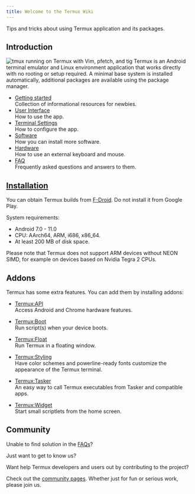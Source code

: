 ```yaml
---
title: Welcome to the Termux Wiki
---
```


Tips and tricks about using Termux application and its packages.

## Introduction

![tmux running on Termux with Vim, pfetch, and tig](tmux.png)
Termux is an Android terminal emulator and Linux environment application
that works directly with no rooting or setup required. A minimal base
system is installed automatically, additional packages are available
using the package manager.

- [Getting started](getting-started)\
  Collection of informational resources for newbies.
- [User Interface](user-interface)\
  How to use the app.
- [Terminal Settings](terminal-settings)\
  How to configure the app.
- [Software](software)\
  How you can install more software.
- [Hardware](hardware)\
  How to use an external keyboard and mouse.
- [FAQ](faq)\
  Frequently asked questions and answers to them.

## [Installation](installation)

You can obtain Termux builds from
[F-Droid](https://f-droid.org/repository/browse/?fdid=com.termux). Do
not install it from Google Play.

System requirements:

- Android 7.0 - 11.0
- CPU: AArch64, ARM, i686, x86_64.
- At least 200 MB of disk space.

Please note that Termux does not support ARM devices without NEON SIMD,
for example on devices based on Nvidia Tegra 2 CPUs.

## Addons

Termux has some extra features. You can add them by installing addons:

- [Termux:API](termux-api)\
  Access Android and Chrome hardware features.

- [Termux:Boot](termux-boot)\
  Run script(s) when your device boots.

- [Termux:Float](termux-float)\
  Run Termux in a floating window.

- [Termux:Styling](termux-styling)\
  Have color schemes and powerline-ready fonts customize the appearance of the Termux terminal.

- [Termux:Tasker](termux-tasker)\
  An easy way to call Termux executables from Tasker and compatible apps.

- [Termux:Widget](termux-widget)\
  Start small scriptlets from the home screen.

## Community

Unable to find solution in the [FAQs](faq)?

Just want to get to know us?

Want help Termux developers and users out by contributing to the
project?

Check out the [community pages](community). Whether just for
fun or serious work, please join us.
